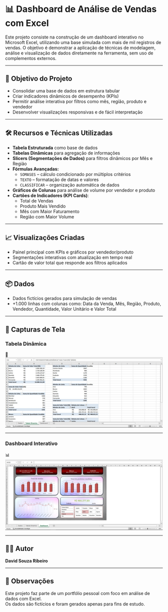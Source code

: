 # 📊 Dashboard de Análise de Vendas com Excel

Este projeto consiste na construção de um dashboard interativo no Microsoft Excel, utilizando uma base simulada com mais de mil registros de vendas. O objetivo é demonstrar a aplicação de técnicas de modelagem, análise e visualização de dados diretamente na ferramenta, sem uso de complementos externos.

---

## 🎯 Objetivo do Projeto

- Consolidar uma base de dados em estrutura tabular
- Criar indicadores dinâmicos de desempenho (KPIs)
- Permitir análise interativa por filtros como mês, região, produto e vendedor
- Desenvolver visualizações responsivas e de fácil interpretação

---

## 🛠️ Recursos e Técnicas Utilizadas

- **Tabela Estruturada** como base de dados
- **Tabelas Dinâmicas** para agregação de informações
- **Slicers (Segmentações de Dados)** para filtros dinâmicos por Mês e Região
- **Fórmulas Avançadas:**
  - `SOMASES` – cálculo condicionado por múltiplos critérios
  - `TEXTO` – formatação de datas e valores
  - `CLASSIFICAR` – organização automática de dados
- **Gráficos de Colunas** para análise de volume por vendedor e produto
- **Cartões de Indicadores (KPI Cards)**:
  - Total de Vendas
  - Produto Mais Vendido
  - Mês com Maior Faturamento
  - Região com Maior Volume

---

## 📈 Visualizações Criadas

- Painel principal com KPIs e gráficos por vendedor/produto
- Segmentações interativas com atualização em tempo real
- Cartão de valor total que responde aos filtros aplicados

---

## 📦 Dados

- Dados fictícios gerados para simulação de vendas
- +1.000 linhas com colunas como: Data da Venda, Mês, Região, Produto, Vendedor, Quantidade, Valor Unitário e Valor Total

---

## 📸 Capturas de Tela

### Tabela Dinâmica

🧾![Tabela Dinâmica](Imagens/TabelaDinamica.jpg)

---

### Dashboard Interativo

📊![Dashboard](Imagens/Dashboard.jpg)

---

## 👨‍💻 Autor

**David Souza Ribeiro**  

---

## 📝 Observações

Este projeto faz parte de um portfólio pessoal com foco em análise de dados com Excel.  
Os dados são fictícios e foram gerados apenas para fins de estudo.
